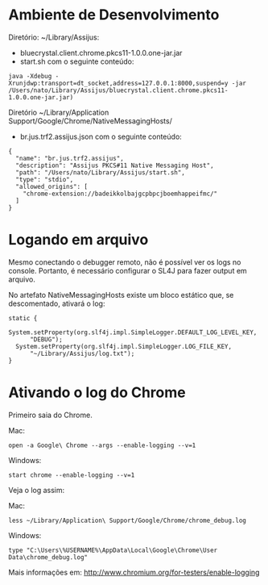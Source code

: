 # Ambiente de Desenvolvimento

Diretório: ~/Library/Assijus:

* bluecrystal.client.chrome.pkcs11-1.0.0.one-jar.jar
* start.sh com o seguinte conteúdo:

```
java -Xdebug -Xrunjdwp:transport=dt_socket,address=127.0.0.1:8000,suspend=y -jar /Users/nato/Library/Assijus/bluecrystal.client.chrome.pkcs11-1.0.0.one-jar.jar)
```

Diretório ~/Library/Application Support/Google/Chrome/NativeMessagingHosts/
* br.jus.trf2.assijus.json com o seguinte conteúdo:

```
{
  "name": "br.jus.trf2.assijus",
  "description": "Assijus PKCS#11 Native Messaging Host",
  "path": "/Users/nato/Library/Assijus/start.sh",
  "type": "stdio",
  "allowed_origins": [
    "chrome-extension://badeikkolbajgcpbpcjboemhappeifmc/"
  ]
}
```

# Logando em arquivo

Mesmo conectando o debugger remoto, não é possível ver os logs no console. Portanto, é necessário configurar o SL4J para fazer output em arquivo.

No artefato NativeMessagingHosts existe um bloco estático que, se descomentado, ativará o log:

```
static {
  System.setProperty(org.slf4j.impl.SimpleLogger.DEFAULT_LOG_LEVEL_KEY,
      "DEBUG");
  System.setProperty(org.slf4j.impl.SimpleLogger.LOG_FILE_KEY,
      "~/Library/Assijus/log.txt");
}
```

# Ativando o log do Chrome

Primeiro saia do Chrome.

Mac:
```
open -a Google\ Chrome --args --enable-logging --v=1
```

Windows:
```
start chrome --enable-logging --v=1
```

Veja o log assim:

Mac:
```
less ~/Library/Application\ Support/Google/Chrome/chrome_debug.log
```

Windows:
```
type "C:\Users\%USERNAME%\AppData\Local\Google\Chrome\User Data\chrome_debug.log"
```

Mais informações em: http://www.chromium.org/for-testers/enable-logging
